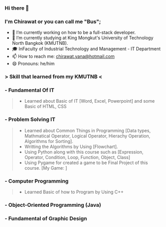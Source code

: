 ### Hi there 👋
### I'm Chirawat or you can call me "Bus";

- 🔭 I’m currently working on how to be a full-stack developer.
- 🌱 I’m currently studying at King Mongkut's University of Technology North Bangkok (KMUTNB).
- 🎓 InFaculty of Industrial Technology and Management - IT Department
- 📫 How to reach me: chirawat.yana@hotmail.com
- 😄 Pronouns: he/him

### > Skill that learned from my KMUTNB <
### - Fundamental Of IT
> - Learned about Basic of IT [Word, Excel, Powerpoint] and some Basic of HTML, CSS
### - Problem Solving IT
> - Learned about Common Things in Programming [Data types, Mathmatical Operator, Logical Operator, Hierachy Operation, Algorithms for Sorting].
> - Writting the Algorithms by Using [Flowchart].
> - Using Python along with this course such as [Expression, Operator, Condition, Loop, Function, Object, Class]
> - Using Pygame for created a game to be Final Project of this course. [My Game: ]
### - Computer Programming 
> - Learned Basic of how to Program by Using C++
### - Object-Oriented Programming (Java)


### - Fundamental of Graphic Design
